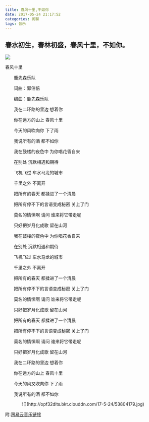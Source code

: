 ```yaml
---
title: 春风十里,不如你
date: 2017-05-24 21:17:52
categories: 闲聊
tags: 音乐
---
```

## 春水初生，春林初盛，春风十里，不如你。 ##
![](http://opf32dlts.bkt.clouddn.com/17-5-24/4556997.jpg)
<!-- more -->

春风十里

　　鹿先森乐队

　　词曲：郭倍倍

　　编曲：鹿先森乐队

　　我在二环路的里边 想着你

　　你在远方的山上 春风十里

　　今天的风吹向你 下了雨

　　我说所有的酒 都不如你

　　我在鼓楼的夜色中 为你唱花香自来

　　在别处 沉默相遇和期待

　　飞机飞过 车水马龙的城市

　　千里之外 不离开

　　把所有的春天 都揉进了一个清晨

　　把所有停不下的言语变成秘密 关上了门

　　莫名的情愫啊 请问 谁来将它带走呢

　　只好把岁月化成歌 留在山河

　　我在鼓楼的夜色中 为你唱花香自来

　　在别处 沉默相遇和期待

　　飞机飞过 车水马龙的城市

　　千里之外 不离开

　　把所有的春天 都揉进了一个清晨

　　把所有停不下的言语变成秘密 关上了门

　　莫名的情愫啊 请问 谁来将它带走呢

　　只好把岁月化成歌 留在山河

　　把所有的春天 都揉进了一个清晨

　　把所有停不下的言语变成秘密 关上了门

　　莫名的情愫啊 请问 谁来将它带走呢

　　只好把岁月化成歌 留在山河

　　我在二环路的里边 想着你

　　你在远方的山上 春风十里

　　今天的风又吹向你 下了雨

　　我说所有的酒 都不如你
<div align=center>
![](http://opf32dlts.bkt.clouddn.com/17-5-24/53804179.jpg)
</div>

附:[网易云音乐链接](http://music.163.com/#/m/song?id=38576323&userid=73941683)
